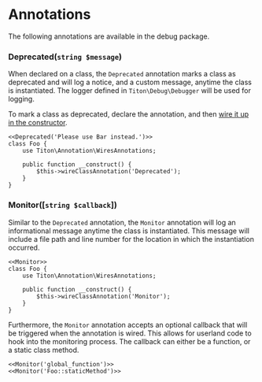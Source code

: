 # Annotations #

The following annotations are available in the debug package.

### Deprecated(`string $message`) ###

When declared on a class, the `Deprecated` annotation marks a class as deprecated and will log a notice, and a custom message, anytime the class is instantiated. The logger defined in `Titon\Debug\Debugger` will be used for logging.

To mark a class as deprecated, declare the annotation, and then [wire it up in the constructor](../annotation/wiring.md).

```hack
<<Deprecated('Please use Bar instead.')>>
class Foo {
    use Titon\Annotation\WiresAnnotations;

    public function __construct() {
        $this->wireClassAnnotation('Deprecated');
    }
}
```

### Monitor([`string $callback`]) ###

Similar to the `Deprecated` annotation, the `Monitor` annotation will log an informational message anytime the class is instantiated. This message will include a file path and line number for the location in which the instantiation occurred. 

```hack
<<Monitor>>
class Foo {
    use Titon\Annotation\WiresAnnotations;

    public function __construct() {
        $this->wireClassAnnotation('Monitor');
    }
}
```

Furthermore, the `Monitor` annotation accepts an optional callback that will be triggered when the annotation is wired. This allows for userland code to hook into the monitoring process. The callback can either be a function, or a static class method.

```hack
<<Monitor('global_function')>>
<<Monitor('Foo::staticMethod')>>
```
